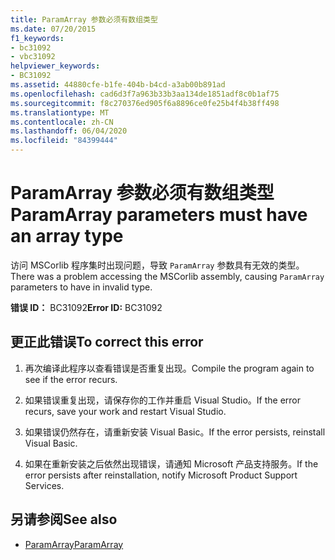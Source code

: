 ```yaml
---
title: ParamArray 参数必须有数组类型
ms.date: 07/20/2015
f1_keywords:
- bc31092
- vbc31092
helpviewer_keywords:
- BC31092
ms.assetid: 44880cfe-b1fe-404b-b4cd-a3ab00b891ad
ms.openlocfilehash: cad6d3f7a963b33b3aa134de1851adf8c0b1af75
ms.sourcegitcommit: f8c270376ed905f6a8896ce0fe25b4f4b38ff498
ms.translationtype: MT
ms.contentlocale: zh-CN
ms.lasthandoff: 06/04/2020
ms.locfileid: "84399444"
---
```

# <a name="paramarray-parameters-must-have-an-array-type"></a><span data-ttu-id="83086-102">ParamArray 参数必须有数组类型</span><span class="sxs-lookup"><span data-stu-id="83086-102">ParamArray parameters must have an array type</span></span>
<span data-ttu-id="83086-103">访问 MSCorlib 程序集时出现问题，导致 `ParamArray` 参数具有无效的类型。</span><span class="sxs-lookup"><span data-stu-id="83086-103">There was a problem accessing the MSCorlib assembly, causing `ParamArray` parameters to have in invalid type.</span></span>  
  
 <span data-ttu-id="83086-104">**错误 ID：** BC31092</span><span class="sxs-lookup"><span data-stu-id="83086-104">**Error ID:** BC31092</span></span>  
  
## <a name="to-correct-this-error"></a><span data-ttu-id="83086-105">更正此错误</span><span class="sxs-lookup"><span data-stu-id="83086-105">To correct this error</span></span>  
  
1. <span data-ttu-id="83086-106">再次编译此程序以查看错误是否重复出现。</span><span class="sxs-lookup"><span data-stu-id="83086-106">Compile the program again to see if the error recurs.</span></span>  
  
2. <span data-ttu-id="83086-107">如果错误重复出现，请保存你的工作并重启 Visual Studio。</span><span class="sxs-lookup"><span data-stu-id="83086-107">If the error recurs, save your work and restart Visual Studio.</span></span>  
  
3. <span data-ttu-id="83086-108">如果错误仍然存在，请重新安装 Visual Basic。</span><span class="sxs-lookup"><span data-stu-id="83086-108">If the error persists, reinstall Visual Basic.</span></span>  
  
4. <span data-ttu-id="83086-109">如果在重新安装之后依然出现错误，请通知 Microsoft 产品支持服务。</span><span class="sxs-lookup"><span data-stu-id="83086-109">If the error persists after reinstallation, notify Microsoft Product Support Services.</span></span>  
  
## <a name="see-also"></a><span data-ttu-id="83086-110">另请参阅</span><span class="sxs-lookup"><span data-stu-id="83086-110">See also</span></span>

- [<span data-ttu-id="83086-111">ParamArray</span><span class="sxs-lookup"><span data-stu-id="83086-111">ParamArray</span></span>](../language-reference/modifiers/paramarray.md)
